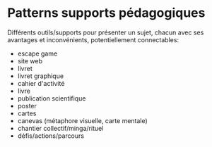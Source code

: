 # Patterns supports pédagogiques


Différents outils/supports pour présenter un sujet, chacun avec ses avantages et inconvénients, potentiellement connectables:

- escape game
- site web
- livret
- livret graphique
- cahier d'activité
- livre
- publication scientifique
- poster
- cartes
- canevas (métaphore visuelle, carte mentale)
- chantier collectif/minga/rituel
- défis/actions/parcours
